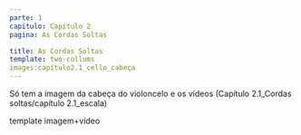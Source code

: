 ```yaml
---
parte: 1
capitulo: Capítulo 2
pagina: As Cordas Soltas

title: As Cordas Soltas
template: two-collums
images:capítulo2.1_cello_cabeça
---
```


Só tem a imagem da cabeça do violoncelo e os vídeos (Capítulo 2.1_Cordas soltas/capítulo 2.1_escala)

template imagem+vídeo

